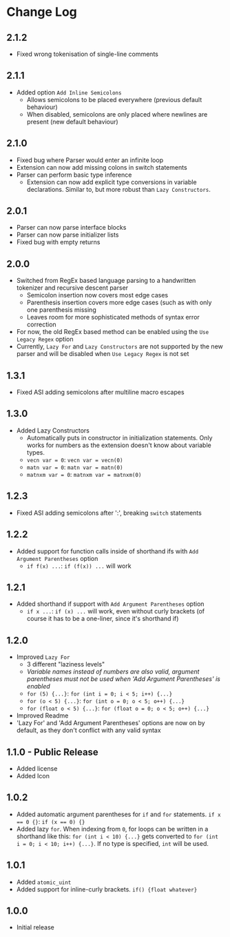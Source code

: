 # Change Log

## 2.1.2
- Fixed wrong tokenisation of single-line comments

## 2.1.1
- Added option `Add Inline Semicolons`
  - Allows semicolons to be placed everywhere (previous default behaviour)
  - When disabled, semicolons are only placed where newlines are present (new default behaviour)

## 2.1.0
- Fixed bug where Parser would enter an infinite loop
- Extension can now add missing colons in switch statements
- Parser can perform basic type inference
  - Extension can now add explicit type conversions in variable declarations. Similar to, but more robust than `Lazy Constructors`.

## 2.0.1
- Parser can now parse interface blocks
- Parser can now parse initializer lists
- Fixed bug with empty returns

## 2.0.0
- Switched from RegEx based language parsing to a handwritten tokenizer and recursive descent parser
  - Semicolon insertion now covers most edge cases
  - Parenthesis insertion covers more edge cases (such as with only one parenthesis missing
  - Leaves room for more sophisticated methods of syntax error correction
- For now, the old RegEx based method can be enabled using the `Use Legacy Regex` option
- Currently, `Lazy For` and `Lazy Constructors` are not supported by the new parser and will be disabled when `Use Legacy Regex` is not set

## 1.3.1
- Fixed ASI adding semicolons after multiline macro escapes

## 1.3.0
- Added Lazy Constructors
  - Automatically puts in constructor in initialization statements. Only works for numbers as the extension doesn't know about variable types.
  - `vecn var = 0`: `vecn var = vecn(0)`
  - `matn var = 0`: `matn var = matn(0)`
  - `matnxm var = 0`: `matnxm var = matnxm(0)`

## 1.2.3
- Fixed ASI adding semicolons after ':', breaking `switch` statements

## 1.2.2
- Added support for function calls inside of shorthand ifs with `Add Argument Parentheses` option
  - `if f(x) ...`: `if (f(x)) ...` will work

## 1.2.1
- Added shorthand if support with `Add Argument Parentheses` option
  - `if x ...`: `if (x) ...` will work, even without curly brackets (of course it has to be a one-liner, since it's shorthand if)

## 1.2.0
- Improved `Lazy For`
  - 3 different "laziness levels"
  - *Variable names instead of numbers are also valid, argument parentheses must not be used when 'Add Argument Parentheses' is enabled*
  - `for (5) {...}`: `for (int i = 0; i < 5; i++) {...}`
  - `for (o < 5) {...}`: `for (int o = 0; o < 5; o++) {...}`
  - `for (float o < 5) {...}`: `for (float o = 0; o < 5; o++) {...}`
- Improved Readme
- 'Lazy For' and 'Add Argument Parentheses' options are now on by default, as they don't conflict with any valid syntax

## 1.1.0 - Public Release
- Added license
- Added Icon

## 1.0.2
- Added automatic argument parentheses for `if` and `for` statements. `if x == 0 {}`: `if (x == 0) {}`
- Added lazy `for`. When indexing from `0`, for loops can be written in a shorthand like this: `for (int i < 10) {...}` gets converted to `for (int i = 0; i < 10; i++) {...}`. If no type is specified, `int` will be used.

## 1.0.1
- Added `atomic_uint`
- Added support for inline-curly brackets. `if() {float whatever}`

## 1.0.0
- Initial release
